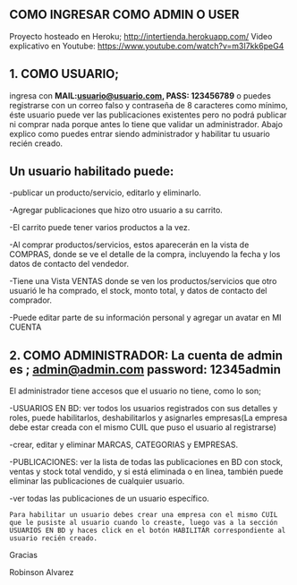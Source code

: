

<p>


## COMO INGRESAR COMO ADMIN O USER
Proyecto hosteado en Heroku; http://intertienda.herokuapp.com/
Video explicativo en Youtube: https://www.youtube.com/watch?v=m3I7kk6peG4

## 1. COMO USUARIO; 
ingresa con <strong>MAIL:usuario@usuario.com, PASS: 123456789</strong> o puedes registrarse con un correo falso y contraseña de 8 caracteres como mínimo, éste usuario puede ver las publicaciones existentes pero no podrá publicar ni comprar nada porque antes lo tiene que validar un administrador. Abajo explico como puedes entrar siendo administrador y habilitar tu usuario recién creado.

## Un usuario habilitado puede:

-publicar un producto/servicio, editarlo y eliminarlo.

-Agregar publicaciones que hizo otro usuario a su carrito.

-El carrito puede tener varios productos a la vez.

-Al comprar productos/servicios, estos aparecerán en la vista de COMPRAS, donde se ve el detalle de la compra, incluyendo la fecha y los datos de contacto del vendedor.

-Tiene una Vista VENTAS donde se ven los productos/servicios que otro usuarió le ha comprado, el stock, monto total, y datos de contacto del comprador.

-Puede editar parte de su información personal y agregar un avatar en MI CUENTA 



## 2. COMO ADMINISTRADOR: La cuenta de admin es ; admin@admin.com password: 12345admin 


El administrador tiene accesos que el usuario no tiene, como lo son; 

-USUARIOS EN BD: ver todos los usuarios registrados con sus detalles y roles, puede habilitarlos, deshabilitarlos y  asignarles empresas(La empresa debe estar creada con el mismo CUIL que puso el usuario al registrarse)

-crear, editar y eliminar MARCAS, CATEGORIAS y EMPRESAS. 

-PUBLICACIONES: ver la lista de todas las publicaciones en BD con stock, ventas y stock total vendido, y si está eliminada o en linea, también puede eliminar las publicaciones de cualquier usuario.

-ver todas las publicaciones de un usuario específico.
    
    Para habilitar un usuario debes crear una empresa con el mismo CUIL que le pusiste al usuario cuando lo creaste, luego vas a la sección USUARIOS EN BD y haces click en el botón HABILITAR correspondiente al usuario recién creado.

Gracias

Robinson Alvarez
